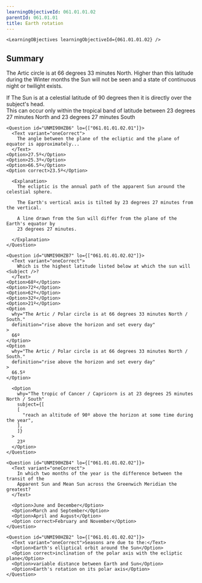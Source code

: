 ```yaml
---
learningObjectiveId: 061.01.01.02
parentId: 061.01.01
title: Earth rotation
---
```


```tsx eval
<LearningOBjectives learningObjectiveId={061.01.01.02} />
```

## Summary

The Artic circle is at 66 degrees 33 minutes North. Higher than this latitude
during the Winter months the Sun will not be seen and a state of continuous
night or twilight exists.

If The Sun is at a celestial latitude of 90 degrees then it is directly over the
subject's head.\
This can occur only within the tropical band of latitude between 23 degrees 27 minutes
North and 23 degrees 27 minutes South

```tsx
<Question id="UNMI90HZB6" lo={["061.01.01.02.01"]}>
  <Text variant="oneCorrect">
    The angle between the plane of the ecliptic and the plane of equator is approximately...
  </Text>
<Option>27.5º</Option>
<Option>25.3º</Option>
<Option>66.5º</Option>
<Option correct>23.5º</Option>

  <Explanation>
    The ecliptic is the annual path of the apparent Sun around the celestial sphere.

    The Earth's vertical axis is tilted by 23 degrees 27 minutes from the vertical.

    A line drawn from the Sun will differ from the plane of the Earth's equator by
    23 degrees 27 minutes.

  </Explanation>
</Question>
```

```tsx
<Question id="UNMI90HZB7" lo={["061.01.01.02.02"]}>
  <Text variant="oneCorrect">
    Which is the highest latitude listed below at which the sun will <Subject />?
  </Text>
<Option>68º</Option>
<Option>72º</Option>
<Option>62º</Option>
<Option>32º</Option>
<Option>21º</Option>
<Option
  why="The Artic / Polar circle is at 66 degrees 33 minutes North / South."
  definition="rise above the horizon and set every day"
>
  66º
</Option>
<Option
  why="The Artic / Polar circle is at 66 degrees 33 minutes North / South."
  definition="rise above the horizon and set every day"
>
  66.5º
</Option>

  <Option
    why="The tropic of Cancer / Capricorn is at 23 degrees 25 minutes North / South"
    subject={[
    [
      "reach an altitude of 90º above the horizon at some time during the year",
    ],
    ]}
  >
    23º
  </Option>
</Question>
```

```tsx
<Question id="UNMI90HZB4" lo={["061.01.01.02.02"]}>
  <Text variant="oneCorrect">
    In which two months of the year is the difference between the transit of the
    Apparent Sun and Mean Sun across the Greenwich Meridian the greatest?
  </Text>

  <Option>June and December</Option>
  <Option>March and September</Option>
  <Option>April and August</Option>
  <Option correct>February and November</Option>
</Question>
```

```tsx
<Question id="UNMI90HZB2" lo={["061.01.01.02.02"]}>
  <Text variant="oneCorrect">Seasons are due to the:</Text>
  <Option>Earth's elliptical orbit around the Sun</Option>
  <Option correct>inclination of the polar axis with the ecliptic plane</Option>
  <Option>variable distance between Earth and Sun</Option>
  <Option>Earth's rotation on its polar axis</Option>
</Question>
```
